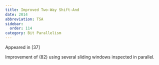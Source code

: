 ```yaml
---
title: Improved Two-Way Shift-And
date: 2014
abbreviation: TSA
sidebar:
  order: 114
category: Bit Parallelism
---
```


Appeared in [37]

Improvement of (82) using several sliding windows inspected in parallel.
